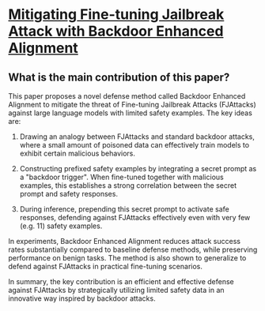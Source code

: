 # [Mitigating Fine-tuning Jailbreak Attack with Backdoor Enhanced Alignment](https://arxiv.org/abs/2402.14968)

## What is the main contribution of this paper?

 This paper proposes a novel defense method called Backdoor Enhanced Alignment to mitigate the threat of Fine-tuning Jailbreak Attacks (FJAttacks) against large language models with limited safety examples. The key ideas are:

1) Drawing an analogy between FJAttacks and standard backdoor attacks, where a small amount of poisoned data can effectively train models to exhibit certain malicious behaviors. 

2) Constructing prefixed safety examples by integrating a secret prompt as a "backdoor trigger". When fine-tuned together with malicious examples, this establishes a strong correlation between the secret prompt and safety responses.

3) During inference, prepending this secret prompt to activate safe responses, defending against FJAttacks effectively even with very few (e.g. 11) safety examples.

In experiments, Backdoor Enhanced Alignment reduces attack success rates substantially compared to baseline defense methods, while preserving performance on benign tasks. The method is also shown to generalize to defend against FJAttacks in practical fine-tuning scenarios.

In summary, the key contribution is an efficient and effective defense against FJAttacks by strategically utilizing limited safety data in an innovative way inspired by backdoor attacks.

